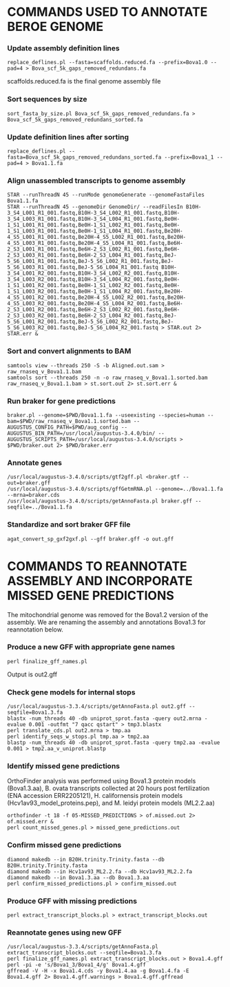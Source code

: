 # COMMANDS USED TO ANNOTATE BEROE GENOME

### Update assembly definition lines
```
replace_deflines.pl --fasta=scaffolds.reduced.fa --prefix=Bova1.0 --pad=4 > Bova_scf_5k_gaps_removed_redundans.fa
```
scaffolds.reduced.fa is the final genome assembly file

### Sort sequences by size
```
sort_fasta_by_size.pl Bova_scf_5k_gaps_removed_redundans.fa > Bova_scf_5k_gaps_removed_redundans_sorted.fa
```

### Update definition lines after sorting
```
replace_deflines.pl --fasta=Bova_scf_5k_gaps_removed_redundans_sorted.fa --prefix=Bova1_1 --pad=4 > Bova1.1.fa
```

### Align unassembled transcripts to genome assembly
```
STAR --runThreadN 45 --runMode genomeGenerate --genomeFastaFiles Bova1.1.fa
STAR --runThreadN 45 --genomeDir GenomeDir/ --readFilesIn B10H-3_S4_L001_R1_001.fastq,B10H-3_S4_L002_R1_001.fastq,B10H-3_S4_L003_R1_001.fastq,B10H-3_S4_L004_R1_001.fastq,Be0H-1_S1_L001_R1_001.fastq,Be0H-1_S1_L002_R1_001.fastq,Be0H-1_S1_L003_R1_001.fastq,Be0H-1_S1_L004_R1_001.fastq,Be20H-4_S5_L001_R1_001.fastq,Be20H-4_S5_L002_R1_001.fastq,Be20H-4_S5_L003_R1_001.fastq,Be20H-4_S5_L004_R1_001.fastq,Be6H-2_S3_L001_R1_001.fastq,Be6H-2_S3_L002_R1_001.fastq,Be6H-2_S3_L003_R1_001.fastq,Be6H-2_S3_L004_R1_001.fastq,BeJ-5_S6_L001_R1_001.fastq,BeJ-5_S6_L002_R1_001.fastq,BeJ-5_S6_L003_R1_001.fastq,BeJ-5_S6_L004_R1_001.fastq B10H-3_S4_L001_R2_001.fastq,B10H-3_S4_L002_R2_001.fastq,B10H-3_S4_L003_R2_001.fastq,B10H-3_S4_L004_R2_001.fastq,Be0H-1_S1_L001_R2_001.fastq,Be0H-1_S1_L002_R2_001.fastq,Be0H-1_S1_L003_R2_001.fastq,Be0H-1_S1_L004_R2_001.fastq,Be20H-4_S5_L001_R2_001.fastq,Be20H-4_S5_L002_R2_001.fastq,Be20H-4_S5_L003_R2_001.fastq,Be20H-4_S5_L004_R2_001.fastq,Be6H-2_S3_L001_R2_001.fastq,Be6H-2_S3_L002_R2_001.fastq,Be6H-2_S3_L003_R2_001.fastq,Be6H-2_S3_L004_R2_001.fastq,BeJ-5_S6_L001_R2_001.fastq,BeJ-5_S6_L002_R2_001.fastq,BeJ-5_S6_L003_R2_001.fastq,BeJ-5_S6_L004_R2_001.fastq > STAR.out 2> STAR.err &
```

### Sort and convert alignments to BAM
```
samtools view --threads 250 -S -b Aligned.out.sam > raw_rnaseq_v_Bova1.1.bam
samtools sort --threads 250 -n -o raw_rnaseq_v_Bova1.1.sorted.bam raw_rnaseq_v_Bova1.1.bam > st.sort.out 2> st.sort.err &
```

### Run braker for gene predictions
```
braker.pl --genome=$PWD/Bova1.1.fa --useexisting --species=human --bam=$PWD/raw_rnaseq_v_Bova1.1.sorted.bam --AUGUSTUS_CONFIG_PATH=$PWD/aug_config --AUGUSTUS_BIN_PATH=/usr/local/augustus-3.4.0/bin/ --AUGUSTUS_SCRIPTS_PATH=/usr/local/augustus-3.4.0/scripts > $PWD/braker.out 2> $PWD/braker.err
```

### Annotate genes
```
/usr/local/augustus-3.4.0/scripts/gtf2gff.pl <braker.gtf --out=braker.gff
/usr/local/augustus-3.4.0/scripts/gffGetmRNA.pl --genome=../Bova1.1.fa --mrna=braker.cds
/usr/local/augustus-3.4.0/scripts/getAnnoFasta.pl braker.gff --seqfile=../Bova1.1.fa
```

### Standardize and sort braker GFF file
```
agat_convert_sp_gxf2gxf.pl --gff braker.gff -o out.gff
```

# COMMANDS TO REANNOTATE ASSEMBLY AND INCORPORATE MISSED GENE PREDICTIONS
The mitochondrial genome was removed for the Bova1.2 version of the assembly. We are renaming the assembly and annotations Bova1.3 for reannotation below.

### Produce a new GFF with appropriate gene names
```
perl finalize_gff_names.pl
```
Output is out2.gff

### Check gene models for internal stops 
```
/usr/local/augustus-3.3.4/scripts/getAnnoFasta.pl out2.gff --seqfile=Bova1.3.fa
blastx -num_threads 40 -db uniprot_sprot.fasta -query out2.mrna -evalue 0.001 -outfmt "7 qacc qstart" > tmp3.blastx
perl translate_cds.pl out2.mrna > tmp.aa
perl identify_seqs_w_stops.pl tmp.aa > tmp2.aa
blastp -num_threads 40 -db uniprot_sprot.fasta -query tmp2.aa -evalue 0.001 > tmp2.aa_v_uniprot.blastp
```
### Identify missed gene predictions

OrthoFinder analysis was performed using Bova1.3 protein models (Bova1.3.aa), B. ovata transcripts collected at 20 hours post fertilization (ENA accession ERR2205121), H. californensis protein models (Hcv1av93_model_proteins.pep), and M. leidyi protein models (ML2.2.aa)
```
orthofinder -t 18 -f 05-MISSED_PREDICTIONS > of.missed.out 2> of.missed.err &
perl count_missed_genes.pl > missed_gene_predictions.out
```

### Confirm missed gene predictions
```
diamond makedb --in B20H.trinity.Trinity.fasta --db B20H.trinity.Trinity.fasta
diamond makedb --in Hcv1av93_ML2.2.fa --db Hcv1av93_ML2.2.fa
diamond makedb --in Bova1.3.aa --db Bova1.3.aa
perl confirm_missed_predictions.pl > confirm_missed.out 
```
### Produce GFF with missing predictions
```
perl extract_transcript_blocks.pl > extract_transcript_blocks.out
```

### Reannotate genes using new GFF
```
/usr/local/augustus-3.3.4/scripts/getAnnoFasta.pl extract_transcript_blocks.out --seqfile=Bova1.3.fa
perl finalize_gff_names.pl extract_transcript_blocks.out > Bova1.4.gff
perl -pi -e 's/Bova1_3/Bova1_4/g' Bova1.4.gff
gffread -V -H -x Bova1.4.cds -y Bova1.4.aa -g Bova1.4.fa -E Bova1.4.gff 2> Bova1.4.gff.warnings > Bova1.4.gff.gffread
```
